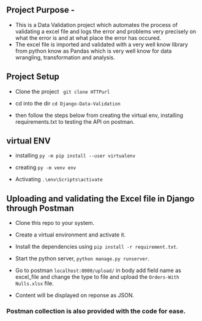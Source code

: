 ## Project Purpose - 
- This is a Data Validation project which automates the process of validating a excel file and logs the error and problems very precisely on what the error is and at what place the error has occured.
- The excel file is imported and validated with a very well know library from python know as Pandas which is very well know for data wrangling, transformation and analysis.

## Project Setup
- Clone the project ` git clone HTTPurl`

- cd into the dir `cd Django-Data-Validation`

- then follow the steps below from creating the virtual env, installing requirements.txt to testing the API on postman. 


## virtual ENV 

- installing `py -m pip install --user virtualenv`

- creating `py -m venv env`

- Activating `.\env\Scripts\activate`

## Uploading and validating the Excel file in Django through Postman

- Clone this repo to your system.

- Create a virtual environment and activate it.

- Install the dependencies using `pip install -r requirement.txt`.

- Start the python server, `python manage.py runserver`.

- Go to postman `localhost:8000/upload/` in body add field name as excel_file and change the type to file and upload the `Orders-With Nulls.xlsx` file.

- Content will be displayed on reponse as JSON.

### Postman collection is also provided with the code for ease.

